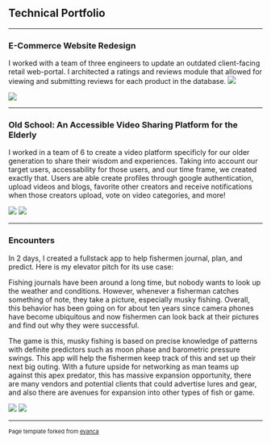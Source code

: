 ## Technical Portfolio

---

### E-Commerce Website Redesign 

I worked with a team of three engineers to update an outdated client-facing retail web-portal.  I architected a ratings and reviews module that allowed for viewing and submitting reviews for each product in the database.
<img src="https://media.giphy.com/media/6TFeyshhBSyLvsqmMD/giphy.gif"/>

<img src="https://media.giphy.com/media/cIeewUTHjMjmcHMML8/giphy.gif"/>

---

### Old School:  An Accessible Video Sharing Platform for the Elderly

I worked in a team of 6 to create a video platform specificly for our older generation to share their wisdom and experiences.  Taking into account our target users, accessability for those users, and our time frame, we created exactly that. Users are able create profiles through google authentication, upload videos and blogs, favorite other creators and receive notifications when those creators upload, vote on video categories, and more!  

<img src="https://media.giphy.com/media/3HhjgZkK6aT8QAN08u/giphy.gif"/> 

<img src="https://camo.githubusercontent.com/83396e0918f9c64f3468b5ca916aab41616564e2f91c4346e02bb1e0883d8b38/68747470733a2f2f6d656469612e67697068792e636f6d2f6d656469612f4d4767376c307a57437a6d5241677236766e2f67697068792e676966"/>

---
### Encounters

In 2 days, I created a fullstack app to help fishermen journal, plan, and predict.  Here is my elevator pitch for its use case:

Fishing journals have been around a long time, but nobody wants to look up the weather and conditions.  However, whenever a fisherman catches something of note, they take a picture, especially musky fishing.  Overall, this behavior has been going on for about ten years since camera phones have become ubiquitous and now fishermen can look back at their pictures and find out why they were successful.

The game is this, musky fishing is based on precise knowledge of patterns with definite predictors such as moon phase and barometric pressure swings.  This app will help the fishermen keep track of this and set up their next big outing.  With a future upside for networking as man teams up against this apex predator, this has massive expansion opportunity, there are many vendors and potential clients that could advertise lures and gear, and also there are avenues for expansion into other types of fish or game.

<img src="https://media.giphy.com/media/TlWtTa8XEipQ76MitI/giphy.gif"/>

<img src="https://media.giphy.com/media/5jmTPfXnCGgiLgt3F5/giphy.gif"/>

---
<p style="font-size:11px">Page template forked from <a href="https://github.com/evanca/quick-portfolio">evanca</a></p>
<!-- Remove above link if you don't want to attibute -->
